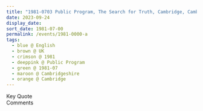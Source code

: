 ```yaml
---
title: "1981-0703 Public Program, The Search for Truth, Cambridge, Cambridgeshire, UK"
date: 2023-09-24
display_date: 
sort_date: 1981-07-00
permalink: /events/1981-0000-a
tags:
  - blue @ English
  - brown @ UK
  - crimson @ 1981
  - deeppink @ Public Program
  - green @ 1981-07
  - maroon @ Cambridgeshire
  - orange @ Cambridge
---
```


<wave-list>
  <list-title color="green" width="75">Key Quote</list-title>
  <list-item color="BlanchedAlmond"  width="200"></list-item>
  <list-item color="Lavender"></list-item>
  <list-item color="BlanchedAlmond"></list-item>
</wave-list>

<br>

<wave-list>
  <list-title color="green" width="75">Comments</list-title>
  <list-item color="BlanchedAlmond"  width="200"></list-item>
  <list-item color="Lavender"></list-item>
  <list-item color="BlanchedAlmond"></list-item>
</wave-list>